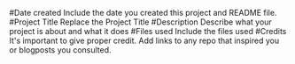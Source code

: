 #Date created
Include the date you created this project and README file.
#Project Title
Replace the Project Title
#Description
Describe what your project is about and what it does
#Files used
Include the files used
#Credits
It's important to give proper credit. Add links to any repo that inspired you or blogposts you consulted.
